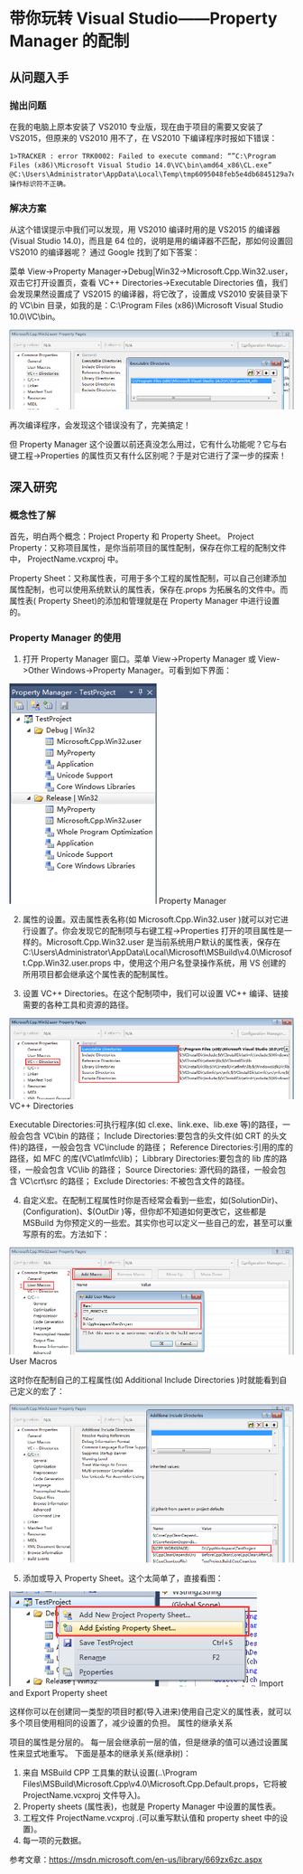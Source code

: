 # 带你玩转 Visual Studio——Property Manager 的配制

## 从问题入手

### 抛出问题

在我的电脑上原本安装了 VS2010 专业版，现在由于项目的需要又安装了 VS2015，但原来的 VS2010 用不了，在 VS2010 下编译程序时报如下错误：
```
1>TRACKER : error TRK0002: Failed to execute command: “”C:\Program Files (x86)\Microsoft Visual Studio 14.0\VC\bin\amd64_x86\CL.exe” @C:\Users\Administrator\AppData\Local\Temp\tmp6095048feb5e4db6845129a7e84fde38.rsp”. 操作标识符不正确。
```

### 解决方案

从这个错误提示中我们可以发现，用 VS2010 编译时用的是 VS2015 的编译器 (Visual Studio 14.0)，而且是 64 位的，说明是用的编译器不匹配，那如何设置回 VS2010 的编译器呢？ 
通过 Google 找到了如下答案： 

菜单 View->Property Manager->Debug|Win32->Microsoft.Cpp.Win32.user，双击它打开设置页，查看 VC++ Directories->Executable Directories 值，我们会发现果然设置成了 VS2015 的编译器，将它改了，设置成 VS2010 安装目录下的 VC\bin 目录，如我的是：C:\Program Files (x86)\Microsoft Visual Studio 10.0\VC\bin。 

![](images/93.png)

再次编译程序，会发现这个错误没有了，完美搞定！

但  Property Manager 这个设置以前还真没怎么用过，它有什么功能呢？它与右键工程->Properties 的属性页又有什么区别呢？于是对它进行了深一步的探索！

## 深入研究

### 概念性了解

首先，明白两个概念：Project Property 和 Property Sheet。 
Project Property：又称项目属性，是你当前项目的属性配制，保存在你工程的配制文件中， ProjectName.vcxproj 中。

Property Sheet：又称属性表，可用于多个工程的属性配制，可以自己创建添加属性配制，也可以使用系统默认的属性表，保存在.props 为拓展名的文件中。而属性表( Property Sheet)的添加和管理就是在 Property Manager 中进行设置的。

### Property Manager 的使用

1. 打开 Property Manager 窗口。菜单 View->Property Manager 或 View->Other Windows->Property Manager。可看到如下界面：

![](images/94.png) 
Property Manager

2. 属性的设置。双击属性表名称(如 Microsoft.Cpp.Win32.user )就可以对它进行设置了。你会发现它的配制项与右键工程->Properties 打开的项目属性是一样的。Microsoft.Cpp.Win32.user 是当前系统用户默认的属性表，保存在 C:\Users\Administrator\AppData\Local\Microsoft\MSBuild\v4.0\Microsoft.Cpp.Win32.user.props 中，使用这个用户名登录操作系统，用 VS 创建的所用项目都会继承这个属性表的配制属性。

3. 设置 VC++ Directories。在这个配制项中，我们可以设置 VC++ 编译、链接需要的各种工具和资源的路径。 

![](images/95.png) 
VC++ Directories

Executable Directories:可执行程序(如 cl.exe、link.exe、lib.exe 等)的路径，一般会包含 VC\bin 的路径； 
Include Directories:要包含的头文件(如 CRT 的头文件)的路径，一般会包含 VC\include 的路径； 
Reference Directories:引用的库的路径，如 MFC 的库(VC\atlmfc\lib)； 
Libbrary Directories:要包含的 lib 库的路径，一般会包含 VC\lib 的路径； 
Source Directories: 源代码的路径，一般会包含 VC\crt\src 的路径； 
Exclude Directories: 不被包含文件的路径。

4. 自定义宏。在配制工程属性时你是否经常会看到一些宏，如(SolutionDir)、(Configuration)、$(OutDir )等，但你却不知道如何更改它，这些都是 MSBuild 为你预定义的一些宏。其实你也可以定义一些自己的宏，甚至可以重写原有的宏。方法如下： 

![](images/96.png) 
User Macros

这时你在配制自己的工程属性(如 Additional Include Directories )时就能看到自己定义的宏了： 

![](images/97.png) 

5. 添加或导入 Property Sheet。这个太简单了，直接看图： 
 
![](images/98.png) 
Import and Export Property sheet 

这样你可以在创建同一类型的项目时都(导入进来)使用自己定义的属性表，就可以多个项目使用相同的设置了，减少设置的负担。
属性的继承关系

项目的属性是分层的。 每一层会继承前一层的值，但是继承的值可以通过设置属性来显式地重写。 下面是基本的继承关系(继承树)： 
1. 来自 MSBuild CPP 工具集的默认设置(..\Program Files\MSBuild\Microsoft.Cpp\v4.0\Microsoft.Cpp.Default.props，它将被 ProjectName.vcxproj 文件导入)。 
2. Property sheets (属性表)，也就是 Property Manager 中设置的属性表。 
3. 工程文件 ProjectName.vcxproj .(可以重写默认值和 property sheet 中的设置)。 
4. 每一项的元数据。

参考文章：https://msdn.microsoft.com/en-us/library/669zx6zc.aspx